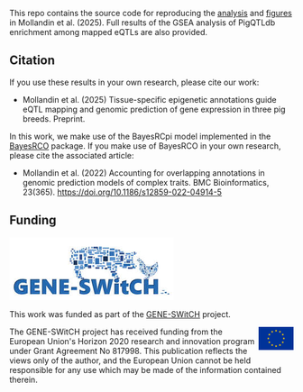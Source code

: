 This repo contains the source code for reproducing the
[analysis](https://github.com/andreamrau/2025_BayesRCO_eQTL/tree/main/analysis)
and [figures](https://github.com/andreamrau/2025_BayesRCO_eQTL/tree/main/analysis)
in Mollandin et al. (2025). Full results of the GSEA analysis of PigQTLdb
enrichment among mapped eQTLs are also provided.

## Citation

If you use these results in your own research, please cite our work:

-   Mollandin et al. (2025) Tissue-specific epigenetic annotations guide
    eQTL mapping and genomic prediction of gene expression in three pig
    breeds. Preprint.

In this work, we make use of the BayesRCpi model implemented in the
[BayesRCO](https://github.com/FAANG/BayesRCO) package. If you make use
of BayesRCO in your own research, please cite the associated article:

-   Mollandin et al. (2022) Accounting for overlapping annotations in
    genomic prediction models of complex traits. BMC Bioinformatics,
    23(365). <https://doi.org/10.1186/s12859-022-04914-5>

## Funding

![](gene-switch-logo.jpg)

This work was funded as part of the
[GENE-SWitCH](https://www.gene-switch.eu) project.

<img src="europe.png" align="right"/>

The GENE-SWitCH project has received funding from the European Union's
Horizon 2020 research and innovation program under Grant Agreement No
817998. This publication reflects the views only of the author, and the
European Union cannot be held responsible for any use which may be made
of the information contained therein.
